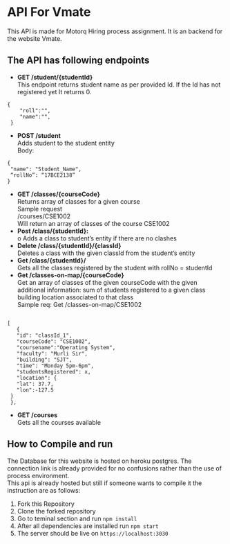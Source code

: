 # API For Vmate

This API is made for Motorq Hiring process assignment. It is an backend for the website Vmate.

## The API has following endpoints

- **GET /student/{studentId}**   
This endpoint returns student name as per provided Id. If the Id has not registered yet It returns 0.  
<pre><code>{  
    "roll":"",  
    "name":"",   
 }</code></pre>

- **POST /student**  
    Adds student to the student entity   
    Body:
<pre><code>{
 "name": "Student_Name",
 “rollNo”: “17BCE2138”
}</code></pre>
- **GET /classes/{courseCode}**  
Returns array of classes for a given course  
Sample request  
/courses/CSE1002    
Will return an array of classes of the course CSE1002
- **Post /class/{studentId}:**  
o Adds a class to student’s entity if there are no clashes
- **Delete /class/{studentId}/{classId}**  
Deletes a class with the given classId from the student’s entity  
- **Get /class/{studentId}/**  
Gets all the classes registered by the student with rollNo = studentId  
- **Get /classes-on-map/{courseCode}**  
Get an array of classes of the given courseCode with the given additional information:
sum of students registered to a given class  
building location associated to that class  
Sample req: Get /classes-on-map/CSE1002  
<pre><code>
[
   {
   "id": "classId_1",
   "courseCode": "CSE1002",
   "coursename":"Operating System",
   "faculty": "Murli Sir",
   "building": "SJT",
   "time": "Monday 5pm-6pm",
   "studentsRegistered": x,
   "location": {
   "lat": 37.7,
   "lon":-127.5
 }
 },
</code></pre>
- **GET /courses**  
Gets all the courses available

## How to Compile and run

The Database for this website is hosted on heroku postgres. The connection link is already provided for no confusions rather than the use of process environment.  
This api is already hosted but still if someone wants to compile it the instruction are as follows:  
1. Fork this Repository
2. Clone the forked repository
3. Go to teminal section and run `npm install`
4. After all dependencies are installed run `npm start`
5. The server should be live on `https://localhost:3030`
